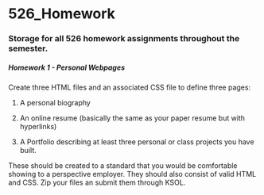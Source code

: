 # 526_Homework
### Storage for all 526 homework assignments throughout the semester.
##### Homework 1 - Personal Webpages
Create three HTML files and an associated CSS file to define three pages:

1. A personal biography

2. An online resume (basically the same as your paper resume but with hyperlinks)

3. A Portfolio describing at least three personal or class projects you have built.

These should be created to a standard that you would be comfortable showing to a perspective employer.  They should also consist of valid HTML and CSS.  Zip your files an submit them through KSOL.